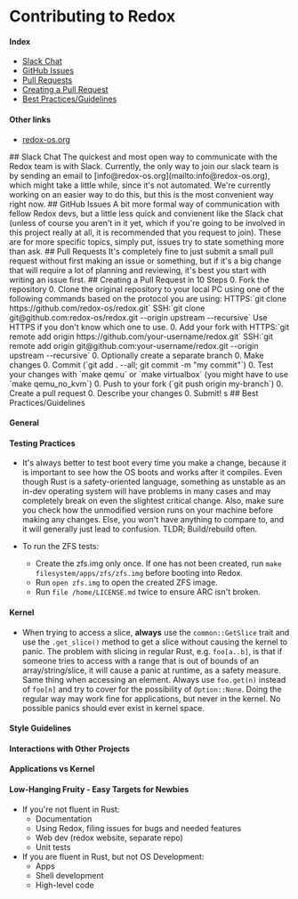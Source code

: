 # Contributing to Redox

<!-- TODO Write an introduction here -->

#### Index
- [Slack Chat](#slack)
- [GitHub Issues](#gh-issues)
- [Pull Requests](#prs)
- [Creating a Pull Request](#creating-a-pr)
- [Best Practices/Guidelines](#best-practices)

#### Other links
- [redox-os.org](http://redox-os.org)

<a name="slack"/>
## Slack Chat
The quickest and most open way to communicate with the Redox team is with Slack. Currently, the only way to join our slack team is by sending an email to [info@redox-os.org](mailto:info@redox-os.org), which might take a little while, since it's not automated. We're currently working on an easier way to do this, but this is the most convenient way right now.

<a name="gh-issues"/>
## GitHub Issues
A bit more formal way of communication with fellow Redox devs, but a little less quick and convienent like the Slack chat (unless of course you aren't in it yet, which if you're going to be involved in this project really at all, it is recommended that you request to join). These are for more specific topics, simply put, issues try to state something more than ask.

<a name="prs"/>
## Pull Requests
It's completely fine to just submit a small pull request without first making an issue or something, but if it's a big change that will require a lot of planning and reviewing, it's best you start with writing an issue first.

<a name="creating-a-pr"/>
## Creating a Pull Request in 10 Steps
0. Fork the repository
0. Clone the original repository to your local PC using one of the following commands based on the protocol you are using:
HTTPS:`git clone https://github.com/redox-os/redox.git`
SSH:`git clone git@github.com:redox-os/redox.git --origin upstream --recursive`
Use HTTPS if you don't know which one to use.
0. Add your fork with
HTTPS:`git remote add origin https://github.com/your-username/redox.git`
SSH:`git remote add origin git@github.com:your-username/redox.git --origin upstream --recursive`
0. Optionally create a separate branch
0. Make changes
0. Commit (`git add . --all; git commit -m "my commit"`)
0. Test your changes with `make qemu` or `make virtualbox` (you might have to use `make qemu_no_kvm`)
0. Push to your fork (`git push origin my-branch`)
0. Create a pull request
0. Describe your changes
0. Submit!
s
<a name="best-practices"/>
## Best Practices/Guidelines
<!-- TODO add this section to the index/TOC -->

#### General
<!-- TODO fill out this section -->

#### Testing Practices

- It's always better to test boot every time you make a change, because it is important to see how the OS boots and works after it compiles. Even though Rust is a safety-oriented language, something as unstable as an in-dev operating system will have problems in many cases and may completely break on even the slightest critical change. Also, make sure you check how the unmodified version runs on your machine before making any changes. Else, you won't have anything to compare to, and it will generally just lead to confusion. TLDR; Build/rebuild often.

- To run the ZFS tests:
    - Create the zfs.img only once. If one has not been created, run `make filesystem/apps/zfs/zfs.img` before booting into Redox.
    - Run `open zfs.img` to open the created ZFS image.
    - Run `file /home/LICENSE.md` twice to ensure ARC isn't broken.

#### Kernel

- When trying to access a slice, **always** use the `common::GetSlice` trait and use the `.get_slice()` method to get a slice without causing the kernel to panic. The problem with slicing in regular Rust, e.g. `foo[a..b]`, is that if someone tries to access with a range that is out of bounds of an array/string/slice, it will cause a panic at runtime, as a safety measure. Same thing when accessing an element. Always use `foo.get(n)` instead of `foo[n]` and try to cover for the possibility of `Option::None`. Doing the regular way may work fine for applications, but never in the kernel. No possible panics should ever exist in kernel space.

#### Style Guidelines
<!-- TODO fill out this section -->

#### Interactions with Other Projects
<!-- TODO fill out this section -->

#### Applications vs Kernel
<!-- TODO fill out this section -->

#### Low-Hanging Fruity - Easy Targets for Newbies
<!-- TODO improve this section -->
- If you're not fluent in Rust:
    - Documentation
    - Using Redox, filing issues for bugs and needed features
    - Web dev (redox website, separate repo)
    - Unit tests
- If you are fluent in Rust, but not OS Development:
    - Apps
    - Shell development
    - High-level code
